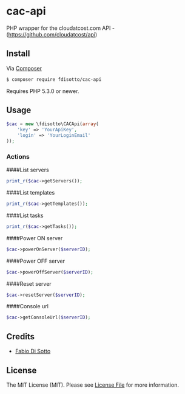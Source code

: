 # cac-api
PHP wrapper for the cloudatcost.com API - (https://github.com/cloudatcost/api)

## Install
Via [Composer](https://getcomposer.org/)

```bash
$ composer require fdisotto/cac-api
```

Requires PHP 5.3.0 or newer.

## Usage

```php
$cac = new \fdisotto\CACApi(array(
    'key' => 'YourApiKey',
    'login' => 'YourLoginEmail'
));
```

### Actions
####List servers
```php
print_r($cac->getServers());
```

####List templates
```php
print_r($cac->getTemplates());
```

####List tasks
```php
print_r($cac->getTasks());
```

####Power ON server
```php
$cac->powerOnServer($serverID);
```

####Power OFF server
```php
$cac->powerOffServer($serverID);
```

####Reset server
```php
$cac->resetServer($serverID);
```

####Console url
```php
$cac->getConsoleUrl($serverID);
```

## Credits

- [Fabio Di Sotto](https://github.com/fdisotto)

## License

The MIT License (MIT). Please see [License File](LICENSE.md) for more information.